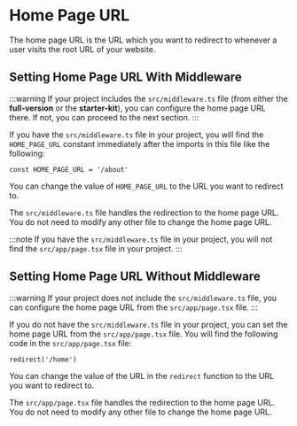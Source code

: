 # Home Page URL

The home page URL is the URL which you want to redirect to whenever a user visits the root URL of your website.

## Setting Home Page URL With Middleware

:::warning
If your project includes the `src/middleware.ts` file (from either the **full-version** or the **starter-kit**), you can configure the home page URL there. If not, you can proceed to the next section.
:::

If you have the `src/middleware.ts` file in your project, you will find the `HOME_PAGE_URL` constant immediately after the imports in this file like the following:

```tsx
const HOME_PAGE_URL = '/about'
```

You can change the value of `HOME_PAGE_URL` to the URL you want to redirect to.

The `src/middleware.ts` file handles the redirection to the home page URL. You do not need to modify any other file to change the home page URL.

:::note
If you have the `src/middleware.ts` file in your project, you will not find the `src/app/page.tsx` file in your project.
:::

## Setting Home Page URL Without Middleware

:::warning
If your project does not include the `src/middleware.ts` file, you can configure the home page URL from the `src/app/page.tsx` file.
:::

If you do not have the `src/middleware.ts` file in your project, you can set the home page URL from the `src/app/page.tsx` file. You will find the following code in the `src/app/page.tsx` file:

```tsx
redirect('/home')
```

You can change the value of the URL in the `redirect` function to the URL you want to redirect to.

The `src/app/page.tsx` file handles the redirection to the home page URL. You do not need to modify any other file to change the home page URL.
